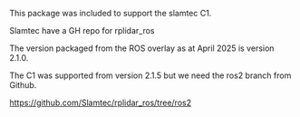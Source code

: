 This package was included to support the slamtec C1.

Slamtec have a GH repo for rplidar_ros

The version packaged from the ROS overlay as at April 2025 is version 2.1.0.

The C1 was supported from version 2.1.5 but we need the ros2 branch from Github.

https://github.com/Slamtec/rplidar_ros/tree/ros2
